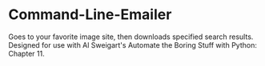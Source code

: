 # Command-Line-Emailer
Goes to your favorite image site,
then downloads specified search results.
Designed for use with Al Sweigart's
Automate the Boring Stuff with Python: Chapter 11.
